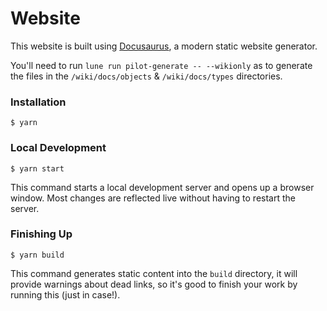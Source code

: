 # Website

This website is built using [Docusaurus](https://docusaurus.io/), a modern static website generator.

You'll need to run `lune run pilot-generate -- --wikionly` as to generate the files in the `/wiki/docs/objects` & `/wiki/docs/types` directories.

### Installation

```
$ yarn
```

### Local Development

```
$ yarn start
```

This command starts a local development server and opens up a browser window. Most changes are reflected live without having to restart the server.

### Finishing Up

```
$ yarn build
```

This command generates static content into the `build` directory, it will provide warnings about dead links, so it's good to finish your work by running this (just in case!).
